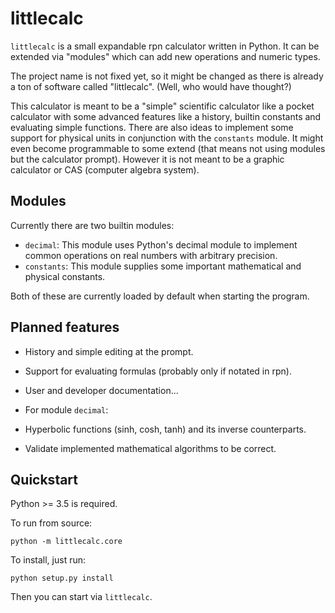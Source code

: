 # littlecalc

`littlecalc` is a small expandable rpn calculator written in Python. It can be extended via "modules" which can add new operations and numeric types.

The project name is not fixed yet, so it might be changed as there is already a ton of software called "littlecalc". (Well, who would have thought?)

This calculator is meant to be a "simple" scientific calculator like a pocket calculator with some advanced features like a history, builtin constants and evaluating simple functions. There are also ideas to implement some support for physical units in conjunction with the `constants` module.
It might even become programmable to some extend (that means not using modules but the calculator prompt). However it is not meant to be a graphic calculator or CAS (computer algebra system).

## Modules

Currently there are two builtin modules:

 * `decimal`: This module uses Python's decimal module to implement common operations on real numbers with arbitrary precision.
 * `constants`: This module supplies some important mathematical and physical constants.

Both of these are currently loaded by default when starting the program.


## Planned features

 * History and simple editing at the prompt.
 * Support for evaluating formulas (probably only if notated in rpn).
 * User and developer documentation...

 * For module `decimal`:
  * Hyperbolic functions (sinh, cosh, tanh) and its inverse counterparts.
  * Validate implemented mathematical algorithms to be correct.


## Quickstart

Python >= 3.5 is required.

To run from source:

```
python -m littlecalc.core
```


To install, just run:

```
python setup.py install
```

Then you can start via `littlecalc`.
